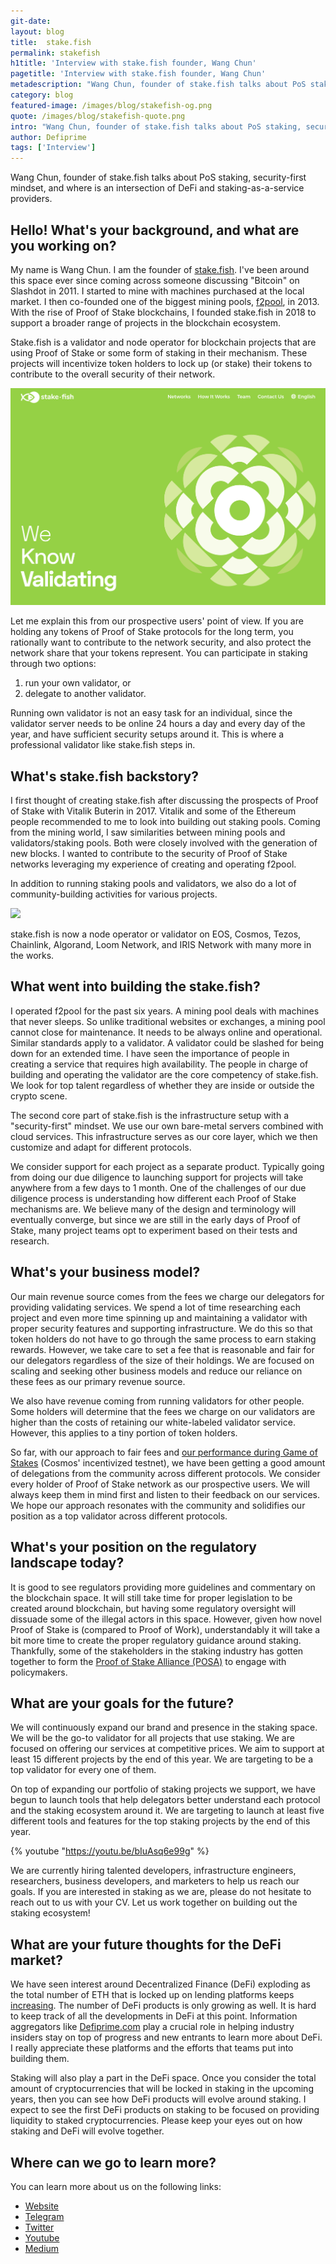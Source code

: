 ```yaml
---
git-date:
layout: blog
title:  stake.fish
permalink: stakefish
h1title: 'Interview with stake.fish founder, Wang Chun'
pagetitle: 'Interview with stake.fish founder, Wang Chun'
metadescription: "Wang Chun, founder of stake.fish talks about PoS staking, security-first mindset, and where is an intersection of DeFi and staking-as-a-service providers.  "
category: blog
featured-image: /images/blog/stakefish-og.png
quote: /images/blog/stakefish-quote.png
intro: "Wang Chun, founder of stake.fish talks about PoS staking, security-first mindset, and where is an intersection of DeFi and staking-as-a-service providers.  "
author: Defiprime
tags: ['Interview']
---
```

Wang Chun, founder of stake.fish talks about PoS staking, security-first mindset, and where is an intersection of DeFi and staking-as-a-service providers.  

## Hello! What's your background, and what are you working on?

My name is Wang Chun. I am the founder of [stake.fish](https://stake.fish). I've been around this space ever since coming across someone discussing "Bitcoin" on Slashdot in 2011. I started to mine with machines purchased at the local market. I then co-founded one of the biggest mining pools, [f2pool](https://www.f2pool.com/), in 2013. With the rise of Proof of Stake blockchains, I founded stake.fish in 2018 to support a broader range of projects in the blockchain ecosystem.

Stake.fish is a validator and node operator for blockchain projects that are using Proof of Stake or some form of staking in their mechanism. These projects will incentivize token holders to lock up (or stake) their tokens to contribute to the overall security of their network.

![](/images/blog/stakefish4.png)

Let me explain this from our prospective users' point of view. If you are holding any tokens of Proof of Stake protocols for the long term, you rationally want to contribute to the network security, and also protect the network share that your tokens represent. You can participate in staking through two options:
1. run your own validator, or
2. delegate to another validator.

Running own validator is not an easy task for an individual, since the validator server needs to be online 24 hours a day and every day of the year, and have sufficient security setups around it. This is where a professional validator like stake.fish steps in.

## What's stake.fish backstory?

I first thought of creating stake.fish after discussing the prospects of Proof of Stake with Vitalik Buterin in 2017. Vitalik and some of the Ethereum people recommended to me to look into building out staking pools. Coming from the mining world, I saw similarities between mining pools and validators/staking pools. Both were closely involved with the generation of new blocks. I wanted to contribute to the security of Proof of Stake networks leveraging my experience of creating and operating f2pool.

In addition to running staking pools and validators, we also do a lot of community-building activities for various projects.

![](/images/blog/stakefish1.png)

stake.fish is now a node operator or validator on EOS, Cosmos, Tezos, Chainlink, Algorand, Loom Network, and IRIS Network with many more in the works.

## What went into building the stake.fish?

I operated f2pool for the past six years. A mining pool deals with machines that never sleeps. So unlike traditional websites or exchanges, a mining pool cannot close for maintenance. It needs to be always online and operational. Similar standards apply to a validator. A validator could be slashed for being down for an extended time. I have seen the importance of people in creating a service that requires high availability. The people in charge of building and operating the validator are the core competency of stake.fish. We look for top talent regardless of whether they are inside or outside the crypto scene.

The second core part of stake.fish is the infrastructure setup with a "security-first" mindset. We use our own bare-metal servers combined with cloud services. This infrastructure serves as our core layer, which we then customize and adapt for different protocols.

We consider support for each project as a separate product. Typically going from doing our due diligence to launching support for projects will take anywhere from a few days to 1 month. One of the challenges of our due diligence process is understanding how different each Proof of Stake mechanisms are. We believe many of the design and terminology will eventually converge, but since we are still in the early days of Proof of Stake, many project teams opt to experiment based on their tests and research.

## What's your business model?

Our main revenue source comes from the fees we charge our delegators for providing validating services. We spend a lot of time researching each project and even more time spinning up and maintaining a validator with proper security features and supporting infrastructure. We do this so that token holders do not have to go through the same process to earn staking rewards. However, we take care to set a fee that is reasonable and fair for our delegators regardless of the size of their holdings. We are focused on scaling and seeking other business models and reduce our reliance on these fees as our primary revenue source.

We also have revenue coming from running validators for other people. Some holders will determine that the fees we charge on our validators are higher than the costs of retaining our white-labeled validator service. However, this applies to a tiny portion of token holders.

So far, with our approach to fair fees and [our performance during Game of Stakes](https://blog.cosmos.network/game-of-stakes-closing-ceremonies-eddb71d3b114) (Cosmos' incentivized testnet), we have been getting a good amount of delegations from the community across different protocols. We consider every holder of Proof of Stake network as our prospective users. We will always keep them in mind first and listen to their feedback on our services. We hope our approach resonates with the community and solidifies our position as a top validator across different protocols.

## What's your position on the regulatory landscape today?

It is good to see regulators providing more guidelines and commentary on the blockchain space. It will still take time for proper legislation to be created around blockchain, but having some regulatory oversight will dissuade some of the illegal actors in this space. However, given how novel Proof of Stake is (compared to Proof of Work), understandably it will take a bit more time to create the proper regulatory guidance around staking. Thankfully, some of the stakeholders in the staking industry has gotten together to form the [Proof of Stake Alliance (POSA)](https://www.proofofstakealliance.org/) to engage with policymakers.

## What are your goals for the future?

We will continuously expand our brand and presence in the staking space. We will be the go-to validator for all projects that use staking. We are focused on offering our services at competitive prices. We aim to support at least 15 different projects by the end of this year. We are targeting to be a top validator for every one of them.

On top of expanding our portfolio of staking projects we support, we have begun to launch tools that help delegators better understand each protocol and the staking ecosystem around it. We are targeting to launch at least five different tools and features for the top staking projects by the end of this year.

{% youtube "https://youtu.be/bIuAsq6e99g" %}

We are currently hiring talented developers, infrastructure engineers, researchers, business developers, and marketers to help us reach our goals. If you are interested in staking as we are, please do not hesitate to reach out to us with your CV. Let us work together on building out the staking ecosystem!

## What are your future thoughts for the DeFi market?

We have seen interest around Decentralized Finance (DeFi) exploding as the total number of ETH that is locked up on lending platforms keeps [increasing](https://defipulse.com/). The number of DeFi products is only growing as well. It is hard to keep track of all the developments in DeFi at this point. Information aggregators like [Defiprime.com](https://defiprime.com/) play a crucial role in helping industry insiders stay on top of progress and new entrants to learn more about DeFi. I really appreciate these platforms and the efforts that teams put into building them.

Staking will also play a part in the DeFi space. Once you consider the total amount of cryptocurrencies that will be locked in staking in the upcoming years, then you can see how DeFi products will evolve around staking. I expect to see the first DeFi products on staking to be focused on providing liquidity to staked cryptocurrencies. Please keep your eyes out on how staking and DeFi will evolve together.

## Where can we go to learn more?

You can learn more about us on the following links:
- [Website](https://stake.fish)
- [Telegram](https://t.me/stakefish)
- [Twitter](https://twitter.com/stakedotfish)
- [Youtube](https://b.fish/youtube)
- [Medium](https://medium.com/stakefish1)
